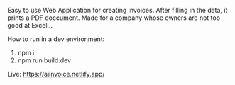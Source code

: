 Easy to use Web Application for creating invoices. 
After filling in the data, it prints a PDF doccument. 
Made for a company whose owners are not too good at Excel...

How to run in a dev environment:

1. npm i
2. npm run build:dev

Live:
https://ajinvoice.netlify.app/
